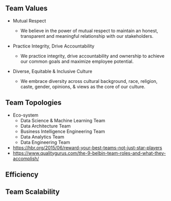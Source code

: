 ## Team Values
- Mutual Respect
    - We believe in the power of mutual respect to maintain an honest, transparent and meaningful relationship with our stakeholders.

- Practice Integrity, Drive Accountability
    - We practice integrity, drive accountability and ownership to achieve our common goals and maximize employee potential.

- Diverse, Equitable & Inclusive Culture
    - We embrace diversity across cultural background, race, religion, caste, gender, opinions, & views as the core of our culture.



## Team Topologies
- Eco-system
  - Data Science & Machine Learning Team
  - Data Architecture Team 
  - Business Intelligence Engineering Team
  - Data Analytics Team
  - Data Engineering Team
 - https://hbr.org/2015/06/reward-your-best-teams-not-just-star-players
 - https://www.qualitygurus.com/the-9-belbin-team-roles-and-what-they-accomplish/

## Efficiency

## Team Scalability




